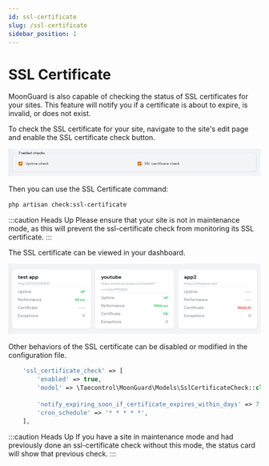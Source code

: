 ```yaml
---
id: ssl-certificate
slug: /ssl-certificate
sidebar_position: 1
---
```


# SSL Certificate
MoonGuard is also capable of checking the status of SSL certificates for your
sites. This feature will notify you if a certificate is about to expire, is
invalid, or does not exist.

To check the SSL certificate for your site, navigate to the site's edit page
and enable the SSL certificate check button.

![edit ssl-certificate](./img/edit-ssl-certificate.png)

Then you can use the SSL Certificate command:

```bash
php artisan check:ssl-certificate
```

:::caution Heads Up
Please ensure that your site is not in maintenance mode, as this will prevent
the ssl-certificate check from monitoring its SSL certificate.
:::

The SSL certificate can be viewed in your dashboard.

![status ssl-certificate](./img/status-ssl-certificate.png)

Other behaviors of the SSL certificate can be disabled or modified in the configuration file.

```php
    'ssl_certificate_check' => [
        'enabled' => true,
        'model' => \Taecontrol\MoonGuard\Models\SslCertificateCheck::class,

        'notify_expiring_soon_if_certificate_expires_within_days' => 7,
        'cron_schedule' => '* * * * *',
    ],
```

:::caution Heads Up
If you have a site in maintenance mode and had previously done an
ssl-certificate check without this mode, the status card will show that
previous check.
:::
